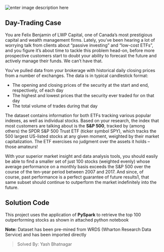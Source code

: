 ![enter image description here](https://assets.goldavenue.com/uploads/tag/og_image/1253/sp500.jpg)

## Day-Trading Case
You are Felix Benjamin of LWP Capital, one of Canada’s most prestigious capital and wealth management firms. Lately, you’ve been hearing a lot of worrying talk from clients about “passive investing” and “low-cost ETFs”, and you figure it’s about time to tackle this problem head-on, before more prospective customers start to doubt your ability to forecast the future and actively manage their funds. We can’t have that.

You’ve pulled data from your brokerage with historical daily closing prices from a number of exchanges. The data is in typical candlestick format:

-   The opening and closing prices of the security at the start and end, respectively, of each day
-   The highest and lowest prices that the security ever traded for on that day
-   The total volume of trades during that day

The dataset contains information for both ETFs tracking various popular indexes, as well as individual stocks. Based on your research, the index that  
most customers are talking about is the  **S&P 500**, tracked by (among others) the SPDR S&P 500 Trust ETF (ticker symbol SPY), which tracks the 500 largest US-listed stocks at any given moment, weighted by their market capitalization. The ETF exercises no judgment over the assets it holds – those amateurs!

With your superior market insight and data analysis tools, you should easily be able to find a smaller set of just 100 stocks (weighted evenly) whose average performance on a monthly basis exceeds the S&P 500 over the course of the ten-year period between 2007 and 2017. And since, of course, past performance is a perfect guarantee of future results1, that same subset should continue to outperform the market indefinitely into the future.

## Solution Code
This project uses the application of **PySpark** to retrieve the top 100 outperforming stocks as shown in attached python notebook

**Note:** Dataset has been pre-mined from WRDS (Wharton Research Data Service) and has been imported directly

> Solved By: Yash Bhatnagar
